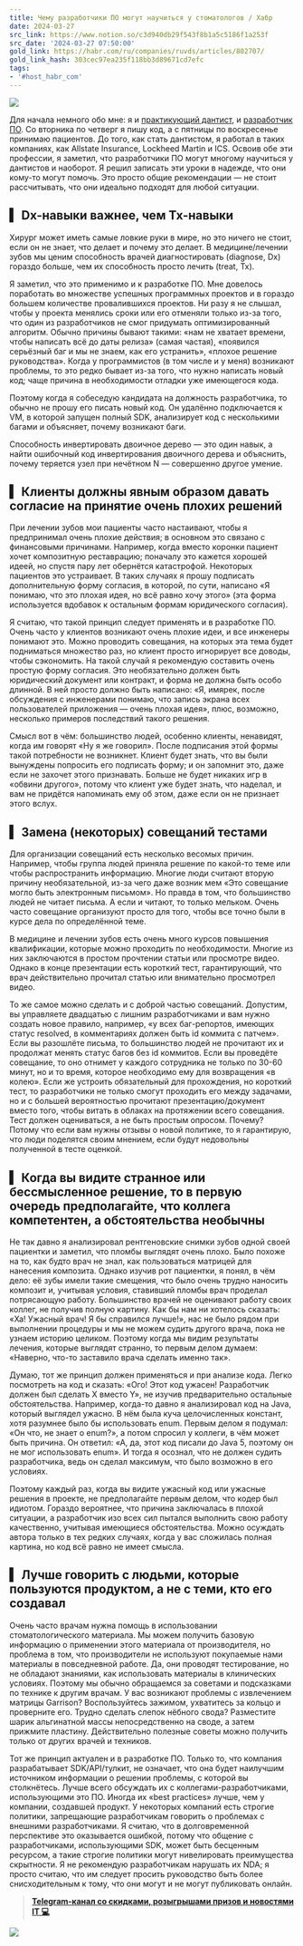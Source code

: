 ```yaml
---
title: Чему разработчики ПО могут научиться у стоматологов / Хабр
date: 2024-03-27
src_link: https://www.notion.so/c3d940db29f543f8b1a5c5186f1a253f
src_date: '2024-03-27 07:50:00'
gold_link: https://habr.com/ru/companies/ruvds/articles/802707/
gold_link_hash: 303cec97ea235f118bb3d89671cd7efc
tags:
- '#host_habr_com'
---
```


[![](https://habrastorage.org/r/w780q1/webt/ft/0t/mn/ft0tmnehfoxbx8cvqymooitsmvk.jpeg)](https://habr.com/ru/companies/ruvds/articles/802707/)  

Для начала немного обо мне: я и [практикующий дантист](https://zenfamily.dental/), и [разработчик ПО](https://clear.dental/). Со вторника по четверг я пишу код, а с пятницы по воскресенье принимаю пациентов. До того, как стать дантистом, я работал в таких компаниях, как Allstate Insurance, Lockheed Martin и ICS. Освоив обе эти профессии, я заметил, что разработчики ПО могут многому научиться у дантистов и наоборот. Я решил записать эти уроки в надежде, что они кому-то могут помочь. Это просто общие рекомендации — не стоит рассчитывать, что они идеально подходят для любой ситуации.  

  

▍ Dx-навыки важнее, чем Tx-навыки
---------------------------------

  

Хирург может иметь самые ловкие руки в мире, но это ничего не стоит, если он не знает, что делает и почему это делает. В медицине/лечении зубов мы ценим способность врачей диагностировать (diagnose, Dx) гораздо больше, чем их способность просто лечить (treat, Tx).   

  

Я заметил, что это применимо и к разработке ПО. Мне довелось поработать во множестве успешных программных проектов и в гораздо большем количестве провалившихся проектов. Ни разу я не слышал, чтобы у проекта менялись сроки или его отменяли только из-за того, что один из разработчиков не смог придумать оптимизированный алгоритм. Обычно причины бывают такими: «нам не хватает времени, чтобы написать всё до даты релиза» (самая частая), «появился серьёзный баг и мы не знаем, как его устранить», «плохое решение руководства». Когда у программистов (в том числе и у меня) возникают проблемы, то это редко бывает из-за того, что нужно написать новый код; чаще причина в необходимости отладки уже имеющегося кода.  

  

Поэтому когда я собеседую кандидата на должность разработчика, то обычно не прошу его писать новый код. Он удалённо подключается к VM, в которой запущен полный SDK, анализирует код с несколькими багами и объясняет, почему возникают баги.  

  

Способность инвертировать двоичное дерево — это один навык, а найти ошибочный код инвертирования двоичного дерева и объяснить, почему теряется узел при нечётном N — совершенно другое умение.  

  

▍ Клиенты должны явным образом давать согласие на принятие очень плохих решений
-------------------------------------------------------------------------------

  

При лечении зубов мои пациенты часто настаивают, чтобы я предпринимал очень плохие действия; в основном это связано с финансовыми причинами. Например, когда вместо коронки пациент хочет композитную реставрацию; поначалу это кажется хорошей идеей, но спустя пару лет обернётся катастрофой. Некоторых пациентов это устраивает. В таких случаях я прошу подписать дополнительную форму согласия, в которой, по сути, написано «Я понимаю, что это плохая идея, но всё равно хочу этого» (эта форма используется вдобавок к остальным формам юридического согласия).  

  

Я считаю, что такой принцип следует применять и в разработке ПО. Очень часто у клиентов возникают очень плохие идеи, и все инженеры понимают это. Можно проводить совещания, на которых эта тема будет подниматься множество раз, но клиент просто игнорирует все доводы, чтобы сэкономить. На такой случай я рекомендую составить очень простую форму согласия. Это необязательно должен быть юридический документ или контракт, и форма не должна быть особо длинной. В ней просто должно быть написано: «Я, имярек, после обсуждения с инженерами понимаю, что запись экрана всех пользователей приложения — очень плохая идея», плюс, возможно, несколько примеров последствий такого решения.  

  

Смысл вот в чём: большинство людей, особенно клиенты, ненавидят, когда им говорят «Ну я же говорил». После подписания этой формы такой потребности не возникнет. Клиент будет знать, что вы были вынуждены попросить его подписать форму; и он запомнит это, даже если не захочет этого признавать. Больше не будет никаких игр в «обвини другого», потому что клиент уже будет знать, что наделал, и вам не придётся напоминать ему об этом, даже если он не признает этого вслух.  

  

▍ Замена (некоторых) совещаний тестами
--------------------------------------

  

Для организации совещаний есть несколько весомых причин. Например, чтобы группа людей приняла решение по какой-то теме или чтобы распространить информацию. Многие люди считают вторую причину необязательной, из-за чего даже возник мем «Это совещание могло быть электронным письмом». Но правда в том, что большинство людей не читает письма. А если и читают, то только мельком. Очень часто совещание организуют просто для того, чтобы все точно были в курсе дела по определённой теме.  

  

В медицине и лечении зубов есть очень много курсов повышения квалификации, которые можно проходить по необходимости. Многие из них заключаются в простом прочтении статьи или просмотре видео. Однако в конце презентации есть короткий тест, гарантирующий, что врач действительно прочитал статью или внимательно просмотрел видео.  

  

То же самое можно сделать и с доброй частью совещаний. Допустим, вы управляете двадцатью с лишним разработчиками и вам нужно создать новое правило, например, «у всех баг-репортов, имеющих статус resolved, в комментариях должен быть id коммита с патчем». Если вы разошлёте письма, то большинство людей не прочитают их и продолжат менять статус багов без id коммитов. Если вы проведёте совещание, то оно отнимет у каждого сотрудника не только по 30-60 минут, но и то время, которое необходимо ему для возвращения «в колею». Если же устроить обязательный для прохождения, но короткий тест, то разработчики не только смогут проходить его между задачами, но и с большей вероятностью прочитают презентацию/документ вместо того, чтобы витать в облаках на протяжении всего совещания. Тест должен оцениваться, а не быть простым опросом. Почему? Потому что если вам нужны отзывы о новой политике, то я гарантирую, что люди поделятся своим мнением, если будут недовольны полученной в тесте оценкой.  

  

▍ Когда вы видите странное или бессмысленное решение, то в первую очередь предполагайте, что коллега компетентен, а обстоятельства необычны
-------------------------------------------------------------------------------------------------------------------------------------------

  

Не так давно я анализировал рентгеновские снимки зубов одной своей пациентки и заметил, что пломбы выглядят очень плохо. Было похоже на то, как будто врач не знал, как пользоваться матрицей для нанесения композита. Однако изучив рот пациентки, я понял, в чём дело: её зубы имели такие смещения, что было очень трудно наносить композит и, учитывая условия, ставивший пломбы врач проделал потрясающую работу. Большинство врачей не оценивают работу своих коллег, не получив полную картину. Как бы нам ни хотелось сказать: «Ха! Ужасный врач! Я бы справился лучше!», нас не было рядом при выполнении процедуры и мы не можем судить другого врача, пока не узнаем историю целиком. Поэтому когда мы видим результаты лечения, которые выглядят странно, то первым делом думаем: «Наверно, что-то заставило врача сделать именно так».  

  

Думаю, тот же принцип должен применяться и при анализе кода. Легко посмотреть на код и сказать: «Ого! Этот код ужасен! Разработчик должен был сделать X вместо Y», не изучив предварительно остальные обстоятельства. Например, когда-то давно я анализировал код на Java, который выглядел ужасно. В нём была куча целочисленных констант, хотя разумнее было бы использовать enum. Первым делом я подумал: «Он что, не знает о enum?», а потом спросил у коллеги, в чём может быть причина. Он ответил: «А, да, этот код писали до Java 5, поэтому он не мог использовать enum». И тогда я осознал, что не должен судить разработчика, ведь он сделал максимум, что было возможно в его условиях.  

  

Поэтому каждый раз, когда вы видите ужасный код или ужасные решения в проекте, не предполагайте первым делом, что кодер был идиотом. Гораздо вероятнее, что причина заключалась в плохой ситуации, а разработчик изо всех сил пытался выполнить свою работу качественно, учитывая имеющиеся обстоятельства. Можно осуждать автора только в тех редких случаях, когда у вас сложилась полная картина, но код всё равно не имеет смысла.  

  

▍ Лучше говорить с людьми, которые пользуются продуктом, а не с теми, кто его создавал
--------------------------------------------------------------------------------------

  

Очень часто врачам нужна помощь в использовании стоматологического материала. Мы можем получить базовую информацию о применении этого материала от производителя, но проблема в том, что производители не используют покупаемые нами материалы в повседневной работе. Да, они проводят тестирование, но не обладают знаниями, как использовать материалы в клинических условиях. Поэтому мы обычно обращаемся за советами и подсказками по технике к другим врачам. У вас возникают проблемы с извлечением матрицы Garrison? Воспользуйтесь зажимом, ухватитесь за кольцо и проверните его. Трудно сделать слепок нёбного свода? Разместите шарик альгинатной массы непосредственно на своде, а затем прижмите пластину. Действительно полезные советы можно получить только от других врачей и техников.  

  

Тот же принцип актуален и в разработке ПО. Только то, что компания разрабатывает SDK/API/тулкит, не означает, что она будет наилучшим источником информации о решении проблемы, с которой вы столкнётесь. Лучше всего обсуждать их с коллегами-разработчиками, использующими это ПО. Иногда их «best practices» лучше, чем у компании, создавшей продукт. У некоторых компаний есть строгие политики, запрещающие разработчикам говорить о проблемах с внешними разработчиками. Я считаю, что в долговременной перспективе это оказывается ошибкой, потому что общение с разработчиками, использующими SDK, может быть бесценным ресурсом, а такие строгие политики могут нивелировать преимущества скрытности. Я не рекомендую разработчикам нарушать их NDA; я просто считаю, что им следует просить руководство быть более снисходительным к тому, что они могут и не могут публиковать онлайн.  

  


> **[Telegram-канал со скидками, розыгрышами призов и новостями IT 💻](https://t.me/ruvds_community)**

[![](https://habrastorage.org/r/w1560/webt/tp/sk/z-/tpskz-7w7a8e74isoowuep40xeg.png)](http://ruvds.com/ru-rub?utm_source=habr&utm_medium=article&utm_campaign=perevod&utm_content=chemu_razrabotchiki_po_mogut_nauchitsya_u_stomatologov)